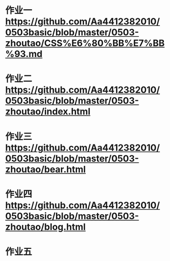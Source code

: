 # 作业一 https://github.com/Aa4412382010/0503basic/blob/master/0503-zhoutao/CSS%E6%80%BB%E7%BB%93.md

# 作业二 https://github.com/Aa4412382010/0503basic/blob/master/0503-zhoutao/index.html

# 作业三 https://github.com/Aa4412382010/0503basic/blob/master/0503-zhoutao/bear.html

# 作业四 https://github.com/Aa4412382010/0503basic/blob/master/0503-zhoutao/blog.html

# 作业五
